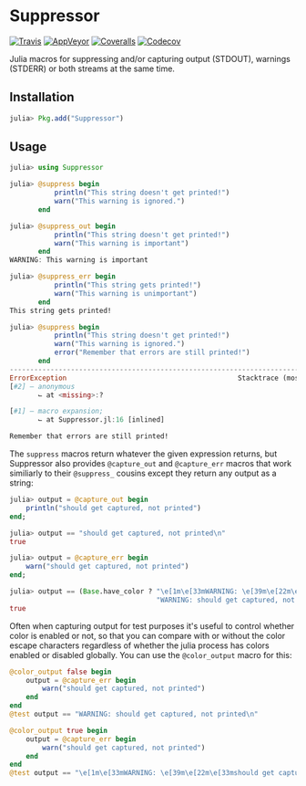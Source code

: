 # Suppressor

[![Travis](https://travis-ci.org/Ismael-VC/Suppressor.jl.svg?branch=master)](https://travis-ci.org/Ismael-VC/Suppressor.jl) [![AppVeyor](https://ci.appveyor.com/api/projects/status/e93wedour6lrdpj7/branch/master?svg=true)](https://ci.appveyor.com/project/Ismael-VC/suppressor-jl/branch/master) [![Coveralls](https://coveralls.io/repos/github/Ismael-VC/Suppressor.jl/badge.svg?branch=master)](https://coveralls.io/github/Ismael-VC/Suppressor.jl?branch=master) [![Codecov](http://codecov.io/github/Ismael-VC/Suppressor.jl/coverage.svg?branch=master)](http://codecov.io/github/Ismael-VC/Suppressor.jl?branch=master)


Julia macros for suppressing and/or capturing output (STDOUT), warnings (STDERR) or both streams at the same time.

## Installation

```julia
julia> Pkg.add("Suppressor")
```

## Usage

```julia
julia> using Suppressor

julia> @suppress begin
           println("This string doesn't get printed!")
           warn("This warning is ignored.")
       end

julia> @suppress_out begin
           println("This string doesn't get printed!")
           warn("This warning is important")
       end
WARNING: This warning is important

julia> @suppress_err begin
           println("This string gets printed!")
           warn("This warning is unimportant")
       end
This string gets printed!

julia> @suppress begin
           println("This string doesn't get printed!")
           warn("This warning is ignored.")
           error("Remember that errors are still printed!")
       end
------------------------------------------------------------------------------------------
ErrorException                                          Stacktrace (most recent call last)
[#2] — anonymous
       ⌙ at <missing>:?

[#1] — macro expansion;
       ⌙ at Suppressor.jl:16 [inlined]

Remember that errors are still printed!

```

The `suppress` macros return whatever the given expression returns, but Suppressor also provides `@capture_out` and `@capture_err` macros that work similiarly to their `@suppress_` cousins except they return any output as a string:

```julia
julia> output = @capture_out begin
    println("should get captured, not printed")
end;

julia> output == "should get captured, not printed\n"
true

julia> output = @capture_err begin
    warn("should get captured, not printed")
end;

julia> output == (Base.have_color ? "\e[1m\e[33mWARNING: \e[39m\e[22m\e[33mshould get captured, not printed\e[39m\n" :
                                    "WARNING: should get captured, not printed\n")
true

```

Often when capturing output for test purposes it's useful to control whether
color is enabled or not, so that you can compare with or without the color
escape characters regardless of whether the julia process has colors enabled or
disabled globally. You can use the `@color_output` macro for this:

```julia
@color_output false begin
    output = @capture_err begin
        warn("should get captured, not printed")
    end
end
@test output == "WARNING: should get captured, not printed\n"

@color_output true begin
    output = @capture_err begin
        warn("should get captured, not printed")
    end
end
@test output == "\e[1m\e[33mWARNING: \e[39m\e[22m\e[33mshould get captured, not printed\e[39m\n"
```
